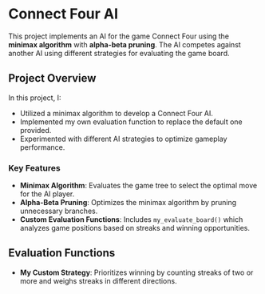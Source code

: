# Connect Four AI

This project implements an AI for the game Connect Four using the **minimax algorithm** with **alpha-beta pruning**. The AI competes against another AI using different strategies for evaluating the game board.

## Project Overview

In this project, I:
- Utilized a minimax algorithm to develop a Connect Four AI.
- Implemented my own evaluation function to replace the default one provided.
- Experimented with different AI strategies to optimize gameplay performance.

### Key Features
- **Minimax Algorithm**: Evaluates the game tree to select the optimal move for the AI player.
- **Alpha-Beta Pruning**: Optimizes the minimax algorithm by pruning unnecessary branches.
- **Custom Evaluation Functions**: Includes `my_evaluate_board()` which analyzes game positions based on streaks and winning opportunities.

## Evaluation Functions
- **My Custom Strategy**: Prioritizes winning by counting streaks of two or more and weighs streaks in different directions.
